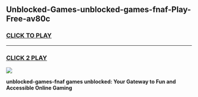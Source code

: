
## Unblocked-Games-unblocked-games-fnaf-Play-Free-av80c
<h3>
<a href="https://premium76.site?title=unblocked-games-fnaf&ref=23A">CLICK TO PLAY</a></h3>
<hr>

<h3>
<a href="https://premium76.site?title=unblocked-games-fnaf&ref=23A">CLICK 2 PLAY</a>
  
</h3>

<a href="https://premium76.site?title=unblocked-games-fnaf&ref=23A"><img src="https://clearcache.store/games.png"></a>


**unblocked-games-fnaf games unblocked: Your Gateway to Fun and Accessible Online Gaming**
